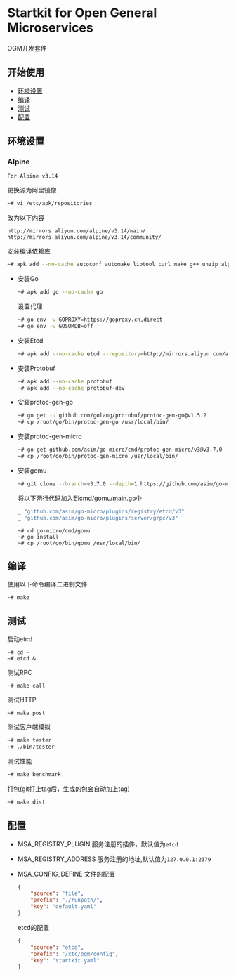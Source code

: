 # Startkit for Open General Microservices

OGM开发套件

## 开始使用

- [环境设置](#环境设置)
- [编译](#编译)
- [测试](#测试)
- [配置](#配置)




## 环境设置

### Alpine
`For Alpine v3.14`

更换源为阿里镜像
```bash
~# vi /etc/apk/repositories
```
改为以下内容
```
http://mirrors.aliyun.com/alpine/v3.14/main/
http://mirrors.aliyun.com/alpine/v3.14/community/
```

安装编译依赖库

```bash
~# apk add --no-cache autoconf automake libtool curl make g++ unzip alpine-sdk
```

- 安装Go

    ```bash
    ~# apk add go --no-cache go
    ```
    
    设置代理
    ```bash
    ~# go env -w GOPROXY=https://goproxy.cn,direct
    ~# go env -w GOSUMDB=off 
    ```

- 安装Etcd

    ```bash
    ~# apk add --no-cache etcd --repository=http://mirrors.aliyun.com/alpine/edge/testing/
    ```

- 安装Protobuf

    ```bash
    ~# apk add --no-cache protobuf 
    ~# apk add --no-cache protobuf-dev
    ```

- 安装protoc-gen-go

    ```bash
    ~# go get -u github.com/golang/protobuf/protoc-gen-go@v1.5.2
    ~# cp /root/go/bin/protoc-gen-go /usr/local/bin/
    ```

- 安装protoc-gen-micro

    ```bash
    ~# go get github.com/asim/go-micro/cmd/protoc-gen-micro/v3@v3.7.0 
    ~# cp /root/go/bin/protoc-gen-micro /usr/local/bin/
    ```

- 安装gomu

    ```bash
    ~# git clone --branch=v3.7.0 --depth=1 https://github.com/asim/go-micro
    ```

    将以下两行代码加入到cmd/gomu/main.go中
    ```go
    _ "github.com/asim/go-micro/plugins/registry/etcd/v3" 
    _ "github.com/asim/go-micro/plugins/server/grpc/v3"
    ```

    ```
    ~# cd go-micro/cmd/gomu
    ~# go install
    ~# cp /root/go/bin/gomu /usr/local/bin/
    ```

## 编译
使用以下命令编译二进制文件
```shell
~# make
```

## 测试

启动etcd

```
~# cd ~
~# etcd &
```

测试RPC
```shell
~# make call
```

测试HTTP
```shell
~# make post
```

测试客户端模拟
```bash
~# make tester
~# ./bin/tester
```

测试性能
```bash
~# make benchmark
```

打包(git打上tag后，生成的包会自动加上tag)
```bash
~# make dist
```


## 配置

- MSA_REGISTRY_PLUGIN
    服务注册的插件，默认值为`etcd`

- MSA_REGISTRY_ADDRESS
    服务注册的地址,默认值为`127.0.0.1:2379`

- MSA_CONFIG_DEFINE
    文件的配置
    ```json
    {	
        "source": "file",
        "prefix": "./runpath/",
        "key": "default.yaml"
    }	
    ```

    etcd的配置
    ```json
    {	
        "source": "etcd",
        "prefix": "/xtc/ogm/config",
        "key": "startkit.yaml"
    }	
    ```
